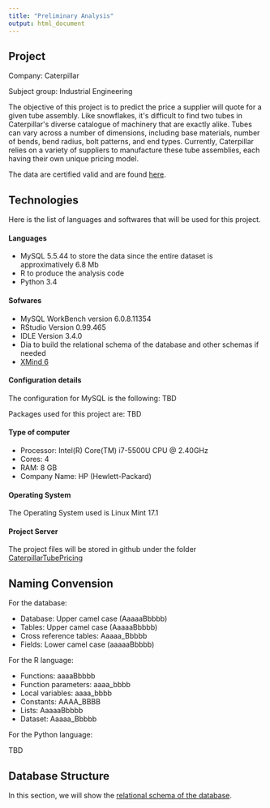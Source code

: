 ```yaml
---
title: "Preliminary Analysis"
output: html_document
---
```


## Project
Company: Caterpillar

Subject group: Industrial Engineering

The objective of this project is to predict the price a supplier will quote for a given tube assembly. Like snowflakes, it's difficult to find two tubes in Caterpillar's diverse catalogue of machinery that are exactly alike. Tubes can vary across a number of dimensions, including base materials, number of bends, bend radius, bolt patterns, and end types. Currently, Caterpillar relies on a variety of suppliers to manufacture these tube assemblies, each having their own unique pricing model.

The data are certified valid and are found [here](https://www.kaggle.com/c/caterpillar-tube-pricing/data).


## Technologies
Here is the list of languages and softwares that will be used for this project. 

#### Languages

* MySQL 5.5.44 to store the data since the entire dataset is approximatively 6.8 Mb
* R to produce the analysis code
* Python 3.4

#### Sofwares

* MySQL WorkBench version 6.0.8.11354
* RStudio Version 0.99.465
* IDLE Version 3.4.0
* Dia to build the relational schema of the database and other schemas if needed
* [XMind 6](www.xmind.net/download/)

#### Configuration details
The configuration for MySQL is the following:
TBD

Packages used for this project are:
TBD

#### Type of computer

* Processor: Intel(R) Core(TM) i7-5500U CPU @ 2.40GHz
* Cores: 4
* RAM: 8 GB
* Company Name: HP (Hewlett-Packard)

#### Operating System
The Operating System used is Linux Mint 17.1

#### Project Server
The project files will be stored in github under the folder [CaterpillarTubePricing](https://github.com/glapointe7/CaterpillarTubePricing)


## Naming Convension
For the database:

* Database: Upper camel case (AaaaaBbbbb)
* Tables: Upper camel case (AaaaaBbbbb)
* Cross reference tables: Aaaaa_Bbbbb
* Fields: Lower camel case (aaaaaBbbbb)

For the R language:

* Functions: aaaaBbbbb
* Function parameters: aaaa_bbbb
* Local variables: aaaa_bbbb
* Constants: AAAA_BBBB
* Lists: AaaaaBbbbb
* Dataset: Aaaaa_Bbbbb

For the Python language:

TBD

## Database Structure
In this section, we will show the [relational schema of the database](https://github.com/glapointe7/CaterpillarTubePricing/blob/master/Caterpillar.dia).
